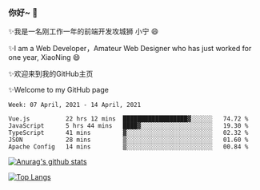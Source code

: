 ### 你好~  👋

✨我是一名刚工作一年的前端开发攻城狮 小宁 😄

✨I am a Web Developer，Amateur Web Designer who has just worked for one year, XiaoNing 😄

✨欢迎来到我的GitHub主页

✨Welcome to my GitHub page
<!--
**7148505/7148505** is a ✨ _special_ ✨ repository because its `README.md` (this file) appears on your GitHub profile.

Here are some ideas to get you started:

- 🔭 I’m currently working on ...
- 🌱 I’m currently learning ...
- 👯 I’m looking to collaborate on ...
- 🤔 I’m looking for help with ...
- 💬 Ask me about ...
- 📫 How to reach me: ...
- 😄 Pronouns: ...
- ⚡ Fun fact: ...
-->

<!--START_SECTION:waka-->
```text
Week: 07 April, 2021 - 14 April, 2021

Vue.js          22 hrs 12 mins  ██████████████████▓░░░░░░   74.72 % 
JavaScript      5 hrs 44 mins   ████▓░░░░░░░░░░░░░░░░░░░░   19.30 % 
TypeScript      41 mins         ▓░░░░░░░░░░░░░░░░░░░░░░░░   02.32 % 
JSON            28 mins         ▒░░░░░░░░░░░░░░░░░░░░░░░░   01.60 % 
Apache Config   14 mins         ▒░░░░░░░░░░░░░░░░░░░░░░░░   00.84 % 
```
<!--END_SECTION:waka-->

[![Anurag's github stats](https://github-readme-stats.vercel.app/api?username=littleCareless)](https://github.com/anuraghazra/github-readme-stats)

[![Top Langs](https://github-readme-stats.vercel.app/api/top-langs/?username=littleCareless&layout=compact)](https://github.com/anuraghazra/github-readme-stats)
